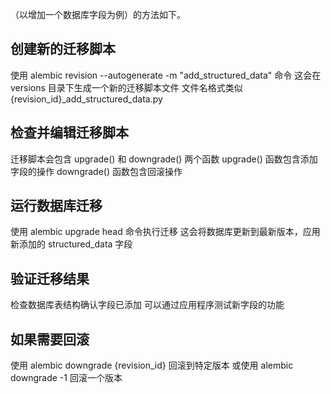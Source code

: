 （以增加一个数据库字段为例）的方法如下。
## 创建新的迁移脚本
使用 alembic revision --autogenerate -m "add_structured_data" 命令
这会在 versions 目录下生成一个新的迁移脚本文件
文件名格式类似 {revision_id}_add_structured_data.py

## 检查并编辑迁移脚本
迁移脚本会包含 upgrade() 和 downgrade() 两个函数
upgrade() 函数包含添加字段的操作
downgrade() 函数包含回滚操作

## 运行数据库迁移
使用 alembic upgrade head 命令执行迁移
这会将数据库更新到最新版本，应用新添加的 structured_data 字段

## 验证迁移结果
检查数据库表结构确认字段已添加
可以通过应用程序测试新字段的功能

## 如果需要回滚
使用 alembic downgrade {revision_id} 回滚到特定版本
或使用 alembic downgrade -1 回滚一个版本
